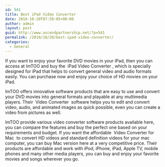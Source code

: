 ```yaml
---
id: 541
title: Best iPad Video Converter
date: 2010-10-20T07:59:05+00:00
author: admin
layout: post
guid: http://www.ascendpartnership.net/?p=541
permalink: /2010/10/20/best-ipad-video-converter/
categories:
  - General
---
```

If you want to enjoy your favorite DVD movies in your iPad, then you can access at ImTOO and buy the &nbsp;iPad Video Converter&nbsp;, which is specially designed for iPad that helps to convert general video and audio formats easily. You can purchase now and enjoy your choice of HD movies on your iPad.

ImTOO offers innovative software products that are easy to use and convert your DVD movies into general formats and playable at any multimedia players. Their &nbsp;Video Converter&nbsp; software helps you to edit and convert video, audio, and animated images as quick possible, even you can create a video from pictures as well.

ImTOO provide various video converter software products available here, you can compare the features and buy the perfect one based on your requirements and budget. If you want the affordable &nbsp;Video Converter for Mac&nbsp; to convert HD videos and standard definition videos for your mac computer, you can buy Mac version here at a very competitive price. Their products are affordable and work with iPod, iPhone, iPad, Apple TV, mobile phones and many other media players, you can buy and enjoy your favorite movies and songs wherever you go.